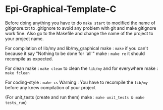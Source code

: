 # Epi-Graphical-Template-C

Before doing anything you have to do ```make start``` to modified the name of gitignore.txt to .gitignore to avoid any problem with git and make gitignore work fine. Also go to the Makefile and change the name of the project to your project name.

For compilation of lib/my and lib/my_graphical make : ```make``` if you can't because it say "Nothing to be done for `all'" make : ```make re``` it should recompile as expected.

For clean make : ```make clean``` to clean the ```lib/my``` and for everywhere make : ```make fclean```

For coding-style : ```make cs``` Warning : You have to recompile the ```lib/my``` before any knew compilation of your project

(For unit_tests (create and run them) make : ```make unit_tests & make tests_run```)